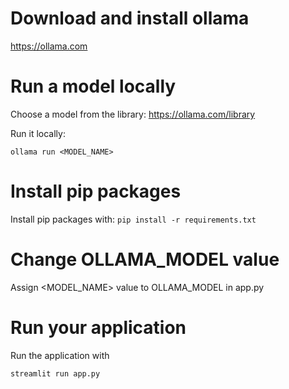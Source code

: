 # Download and install ollama
https://ollama.com

# Run a model locally

Choose a model from the library: https://ollama.com/library

Run it locally:

```ollama run <MODEL_NAME>```

# Install pip packages

Install pip packages with:
```pip install -r requirements.txt```

# Change OLLAMA_MODEL value

Assign <MODEL_NAME> value to OLLAMA_MODEL in app.py

# Run your application

Run the application with

```streamlit run app.py```
